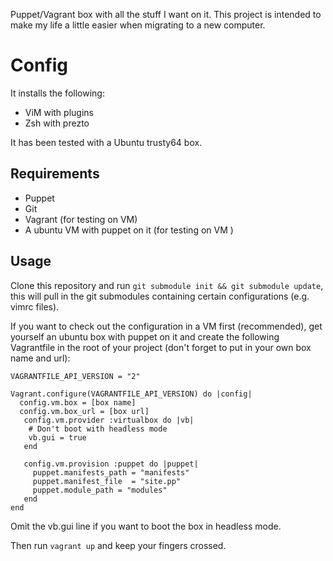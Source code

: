 Puppet/Vagrant box with all the stuff I want on it. This project is intended to make my life a little easier when migrating to a new computer.

Config
====================

It installs the following:
* ViM with plugins
* Zsh with prezto


It has been tested with a Ubuntu trusty64 box.

Requirements
------------

* Puppet
* Git
* Vagrant (for testing on VM)
* A ubuntu VM with puppet on it (for testing on VM )



Usage
-----

Clone this repository and run `git submodule init && git submodule update`, this will pull in the git submodules containing certain configurations (e.g. vimrc files). 


If you want to check out the configuration in a VM first (recommended), get yourself an ubuntu box with puppet on it and create the following Vagrantfile in the root of your project (don't forget to put in your own box name and url):

```
VAGRANTFILE_API_VERSION = "2"

Vagrant.configure(VAGRANTFILE_API_VERSION) do |config|
  config.vm.box = [box name]
  config.vm.box_url = [box url]
   config.vm.provider :virtualbox do |vb|
    # Don't boot with headless mode
    vb.gui = true
   end

   config.vm.provision :puppet do |puppet|
     puppet.manifests_path = "manifests"
     puppet.manifest_file  = "site.pp"
     puppet.module_path = "modules"
   end
end
```
Omit the vb.gui line if you want to boot the box in headless mode. 

Then run `vagrant up` and keep your fingers crossed.  
